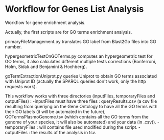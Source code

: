 # Workflow for Genes List Analysis

Workflow for gene enrichment analysis.

Actually, the first scripts are for GO terms enrichment analysis.

primaryFileManagement.py translates GO label from Blast2Go files into GO number.

hypergeometricTestOnGOTerms.py computes an hypergeometric test for GO terms, it also calculates different multiple tests corrections (Bonferroni, Holm, Sidak and Benjamini & Hochberg).

goTermExtractionUniprot.py queries Uniprot to obtain GO terms associated with Uniprot ID (actually the SPARQL queries don't work, only the http requests work).

This workflow works with three directories (inputFiles, temporaryFiles and outputFiles) :
	-inputFiles must have three files : queryResults.csv (a csv file resulting from queriyng on the Gene Ontology to have all the GO terms with their GO labels (it will be automated in the future), GOTermsPlasmoGenome.tsv (which contains all the GO terms from the genome of your species, it will also be automated) and your data (in .csv)).
	-temporaryFiles : will contains file used modified during the script.
	-outputFiles : the results of the analysis in tsv.